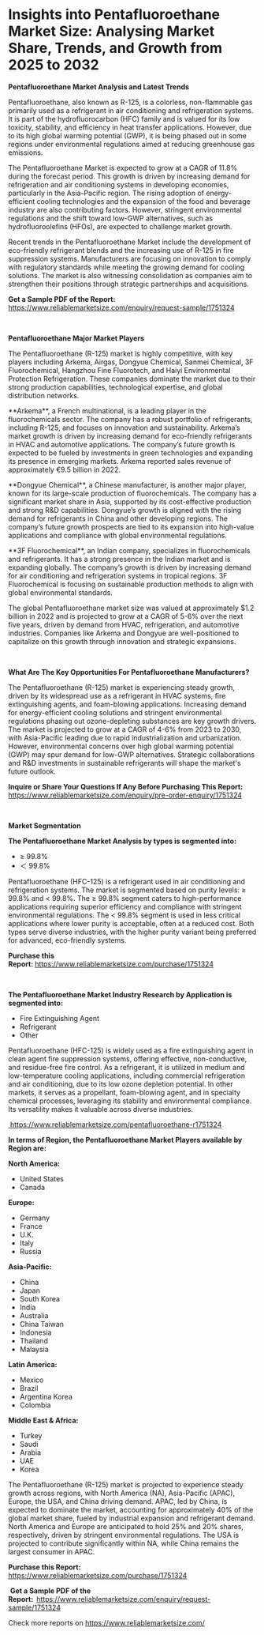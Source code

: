 <p><h1>Insights into Pentafluoroethane Market Size: Analysing Market Share, Trends, and Growth from 2025 to 2032</h1></p><p><strong>Pentafluoroethane Market Analysis and Latest Trends</strong></p>
<p><p>Pentafluoroethane, also known as R-125, is a colorless, non-flammable gas primarily used as a refrigerant in air conditioning and refrigeration systems. It is part of the hydrofluorocarbon (HFC) family and is valued for its low toxicity, stability, and efficiency in heat transfer applications. However, due to its high global warming potential (GWP), it is being phased out in some regions under environmental regulations aimed at reducing greenhouse gas emissions.</p><p>The Pentafluoroethane Market is expected to grow at a CAGR of 11.8% during the forecast period. This growth is driven by increasing demand for refrigeration and air conditioning systems in developing economies, particularly in the Asia-Pacific region. The rising adoption of energy-efficient cooling technologies and the expansion of the food and beverage industry are also contributing factors. However, stringent environmental regulations and the shift toward low-GWP alternatives, such as hydrofluoroolefins (HFOs), are expected to challenge market growth.</p><p>Recent trends in the Pentafluoroethane Market include the development of eco-friendly refrigerant blends and the increasing use of R-125 in fire suppression systems. Manufacturers are focusing on innovation to comply with regulatory standards while meeting the growing demand for cooling solutions. The market is also witnessing consolidation as companies aim to strengthen their positions through strategic partnerships and acquisitions.</p></p>
<p><strong>Get a Sample PDF of the Report:&nbsp;</strong> <a href="https://www.reliablemarketsize.com/enquiry/request-sample/1751324?utm_campaign=1833&utm_medium=2&utm_source=Github&utm_content=ia&utm_term=26012025&utm_id=pentafluoroethane">https://www.reliablemarketsize.com/enquiry/request-sample/1751324</a></p>
<p>&nbsp;</p>
<p><strong>Pentafluoroethane Major Market Players</strong></p>
<p><p>The Pentafluoroethane (R-125) market is highly competitive, with key players including Arkema, Airgas, Dongyue Chemical, Sanmei Chemical, 3F Fluorochemical, Hangzhou Fine Fluorotech, and Haiyi Environmental Protection Refrigeration. These companies dominate the market due to their strong production capabilities, technological expertise, and global distribution networks.</p><p>**Arkema**, a French multinational, is a leading player in the fluorochemicals sector. The company has a robust portfolio of refrigerants, including R-125, and focuses on innovation and sustainability. Arkema’s market growth is driven by increasing demand for eco-friendly refrigerants in HVAC and automotive applications. The company’s future growth is expected to be fueled by investments in green technologies and expanding its presence in emerging markets. Arkema reported sales revenue of approximately €9.5 billion in 2022.</p><p>**Dongyue Chemical**, a Chinese manufacturer, is another major player, known for its large-scale production of fluorochemicals. The company has a significant market share in Asia, supported by its cost-effective production and strong R&D capabilities. Dongyue’s growth is aligned with the rising demand for refrigerants in China and other developing regions. The company’s future growth prospects are tied to its expansion into high-value applications and compliance with global environmental regulations.</p><p>**3F Fluorochemical**, an Indian company, specializes in fluorochemicals and refrigerants. It has a strong presence in the Indian market and is expanding globally. The company’s growth is driven by increasing demand for air conditioning and refrigeration systems in tropical regions. 3F Fluorochemical is focusing on sustainable production methods to align with global environmental standards.</p><p>The global Pentafluoroethane market size was valued at approximately $1.2 billion in 2022 and is projected to grow at a CAGR of 5-6% over the next five years, driven by demand from HVAC, refrigeration, and automotive industries. Companies like Arkema and Dongyue are well-positioned to capitalize on this growth through innovation and strategic expansions.</p></p>
<p>&nbsp;</p>
<p><strong>What Are The Key Opportunities For Pentafluoroethane Manufacturers?</strong></p>
<p><p>The Pentafluoroethane (R-125) market is experiencing steady growth, driven by its widespread use as a refrigerant in HVAC systems, fire extinguishing agents, and foam-blowing applications. Increasing demand for energy-efficient cooling solutions and stringent environmental regulations phasing out ozone-depleting substances are key growth drivers. The market is projected to grow at a CAGR of 4-6% from 2023 to 2030, with Asia-Pacific leading due to rapid industrialization and urbanization. However, environmental concerns over high global warming potential (GWP) may spur demand for low-GWP alternatives. Strategic collaborations and R&D investments in sustainable refrigerants will shape the market's future outlook.</p></p>
<p><strong>Inquire or Share Your Questions If Any Before Purchasing This Report:</strong> <a href="https://www.reliablemarketsize.com/enquiry/pre-order-enquiry/1751324?utm_campaign=1833&utm_medium=2&utm_source=Github&utm_content=ia&utm_term=26012025&utm_id=pentafluoroethane">https://www.reliablemarketsize.com/enquiry/pre-order-enquiry/1751324</a></p>
<p>&nbsp;</p>
<p><strong>Market Segmentation</strong></p>
<p><strong>The Pentafluoroethane Market Analysis by types is segmented into:</strong></p>
<p><ul><li>≥ 99.8%</li><li>＜ 99.8%</li></ul></p>
<p><p>Pentafluoroethane (HFC-125) is a refrigerant used in air conditioning and refrigeration systems. The market is segmented based on purity levels: ≥ 99.8% and < 99.8%. The ≥ 99.8% segment caters to high-performance applications requiring superior efficiency and compliance with stringent environmental regulations. The < 99.8% segment is used in less critical applications where lower purity is acceptable, often at a reduced cost. Both types serve diverse industries, with the higher purity variant being preferred for advanced, eco-friendly systems.</p></p>
<p><strong>Purchase this Report:&nbsp;</strong><a href="https://www.reliablemarketsize.com/purchase/1751324?utm_campaign=1833&utm_medium=2&utm_source=Github&utm_content=ia&utm_term=26012025&utm_id=pentafluoroethane">https://www.reliablemarketsize.com/purchase/1751324</a></p>
<p>&nbsp;</p>
<p><strong>The Pentafluoroethane Market Industry Research by Application is segmented into:</strong></p>
<p><ul><li>Fire Extinguishing Agent</li><li>Refrigerant</li><li>Other</li></ul></p>
<p><p>Pentafluoroethane (HFC-125) is widely used as a fire extinguishing agent in clean agent fire suppression systems, offering effective, non-conductive, and residue-free fire control. As a refrigerant, it is utilized in medium and low-temperature cooling applications, including commercial refrigeration and air conditioning, due to its low ozone depletion potential. In other markets, it serves as a propellant, foam-blowing agent, and in specialty chemical processes, leveraging its stability and environmental compliance. Its versatility makes it valuable across diverse industries.</p></p>
<p><a href="https://www.reliablemarketsize.com/pentafluoroethane-r1751324?utm_campaign=1833&utm_medium=2&utm_source=Github&utm_content=ia&utm_term=26012025&utm_id=pentafluoroethane">&nbsp;https://www.reliablemarketsize.com/pentafluoroethane-r1751324</a></p>
<p><strong>In terms of Region, the Pentafluoroethane Market Players available by Region are:</strong></p>
<p>
    <p> <strong> North America: </strong>
        <ul>
            <li>United States</li>
            <li>Canada</li>
        </ul>
        </p> 
    <p> <strong> Europe: </strong>
        <ul>
            <li>Germany</li>
            <li>France</li>
            <li>U.K.</li>
            <li>Italy</li>
            <li>Russia</li>
        </ul>
        </p> 
    <p> <strong> Asia-Pacific: </strong>
        <ul>
            <li>China</li>
            <li>Japan</li>
            <li>South Korea</li>
            <li>India</li>
            <li>Australia</li>
            <li>China Taiwan</li>
            <li>Indonesia</li>
            <li>Thailand</li>
            <li>Malaysia</li>
        </ul>
        </p> 
    <p> <strong> Latin America: </strong>
        <ul>
            <li>Mexico</li>
            <li>Brazil</li>
            <li>Argentina Korea</li>
            <li>Colombia</li>
        </ul>
        </p> 
    <p> <strong> Middle East & Africa: </strong>
        <ul>
            <li>Turkey</li>
            <li>Saudi</li>
            <li>Arabia</li>
            <li>UAE</li>
            <li>Korea</li>
        </ul>
    </p>
    </p>
<p><p>The Pentafluoroethane (R-125) market is projected to experience steady growth across regions, with North America (NA), Asia-Pacific (APAC), Europe, the USA, and China driving demand. APAC, led by China, is expected to dominate the market, accounting for approximately 40% of the global market share, fueled by industrial expansion and refrigerant demand. North America and Europe are anticipated to hold 25% and 20% shares, respectively, driven by stringent environmental regulations. The USA is projected to contribute significantly within NA, while China remains the largest consumer in APAC.</p></p>
<p><strong>Purchase this Report: </strong><a href="https://www.reliablemarketsize.com/purchase/1751324?utm_campaign=1833&utm_medium=2&utm_source=Github&utm_content=ia&utm_term=26012025&utm_id=pentafluoroethane">https://www.reliablemarketsize.com/purchase/1751324</a></p>
<p>&nbsp;<strong>Get a Sample PDF of the Report:&nbsp;&nbsp;</strong><a href="https://www.reliablemarketsize.com/enquiry/request-sample/1751324?utm_campaign=1833&utm_medium=2&utm_source=Github&utm_content=ia&utm_term=26012025&utm_id=pentafluoroethane">https://www.reliablemarketsize.com/enquiry/request-sample/1751324</a></p>
<p><strong></strong></p>
<p>Check more reports on <a href="https://www.reliablemarketsize.com/?utm_campaign=1833&utm_medium=2&utm_source=Github&utm_content=ia&utm_term=26012025&utm_id=pentafluoroethane">https://www.reliablemarketsize.com/</a></p>